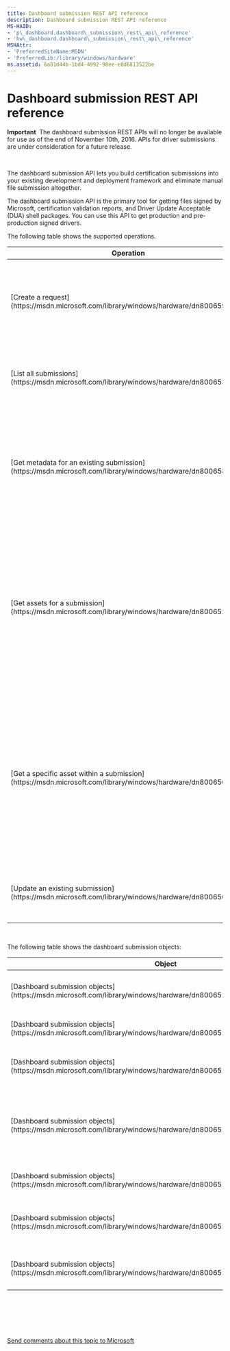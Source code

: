 ```yaml
---
title: Dashboard submission REST API reference
description: Dashboard submission REST API reference
MS-HAID:
- 'p\_dashboard.dashboard\_submission\_rest\_api\_reference'
- 'hw\_dashboard.dashboard\_submission\_rest\_api\_reference'
MSHAttr:
- 'PreferredSiteName:MSDN'
- 'PreferredLib:/library/windows/hardware'
ms.assetid: 6a01d44b-1bd4-4992-98ee-e8d6813522be
---
```


# Dashboard submission REST API reference


**Important**  The dashboard submission REST APIs will no longer be available for use as of the end of November 10th, 2016. APIs for driver submissions are under consideration for a future release.

 

The dashboard submission API lets you build certification submissions into your existing development and deployment framework and eliminate manual file submission altogether.

The dashboard submission API is the primary tool for getting files signed by Microsoft, certification validation reports, and Driver Update Acceptable (DUA) shell packages. You can use this API to get production and pre-production signed drivers.

The following table shows the supported operations.

<table>
<colgroup>
<col width="50%" />
<col width="50%" />
</colgroup>
<thead>
<tr class="header">
<th>Operation</th>
<th>Description</th>
</tr>
</thead>
<tbody>
<tr class="odd">
<td><p>[Create a request](https://msdn.microsoft.com/library/windows/hardware/dn800659.aspx)</p></td>
<td><p>Creates a request for file signing, certification, or Driver Update Acceptable (DUA).</p></td>
</tr>
<tr class="even">
<td><p>[List all submissions](https://msdn.microsoft.com/library/windows/hardware/dn800653.aspx)</p></td>
<td><p>Returns all device submissions uploaded by your organization.</p></td>
</tr>
<tr class="odd">
<td><p>[Get metadata for an existing submission](https://msdn.microsoft.com/library/windows/hardware/dn800658.aspx)</p></td>
<td><p>Returns the metadata for an existing device request. Use this operation to determine the status of a submission.</p></td>
</tr>
<tr class="even">
<td><p>[Get assets for a submission](https://msdn.microsoft.com/library/windows/hardware/dn800652.aspx)</p></td>
<td><p>Returns an array of all assets associated with a device request. Use this operation to get signed files, certificate validation reports, and DUA shell packages for a device request.</p></td>
</tr>
<tr class="odd">
<td><p>[Get a specific asset within a submission](https://msdn.microsoft.com/library/windows/hardware/dn800656.aspx)</p></td>
<td><p>Returns a specified asset associated with your device request. Use this operation to get signed files, certificate validation reports, and DUA shell packages for a device request.</p></td>
</tr>
<tr class="even">
<td><p>[Update an existing submission](https://msdn.microsoft.com/library/windows/hardware/dn800650.aspx)</p></td>
<td><p>Updates the metadata for an existing device request.</p></td>
</tr>
</tbody>
</table>

 

The following table shows the dashboard submission objects:

<table>
<colgroup>
<col width="50%" />
<col width="50%" />
</colgroup>
<thead>
<tr class="header">
<th>Object</th>
<th>Description</th>
</tr>
</thead>
<tbody>
<tr class="odd">
<td><p>[Dashboard submission objects](https://msdn.microsoft.com/library/windows/hardware/dn800651.aspx#asset)</p></td>
<td><p>The collateral associated with the dashboard submission, such as Hardware Certification Kit (HCK) packages and signed catalogs.</p></td>
</tr>
<tr class="even">
<td><p>[Dashboard submission objects](https://msdn.microsoft.com/library/windows/hardware/dn800651.aspx#assettype)</p></td>
<td><p>An enumeration describing an asset associated with a dashboard submission.</p></td>
</tr>
<tr class="odd">
<td><p>[Dashboard submission objects](https://msdn.microsoft.com/library/windows/hardware/dn800651.aspx#marketingname)</p></td>
<td><p>The name describing your product. These names appear on the Windows Certified Products List in the SysDev dashboard.</p></td>
</tr>
<tr class="even">
<td><p>[Dashboard submission objects](https://msdn.microsoft.com/library/windows/hardware/dn800651.aspx#osselection)</p></td>
<td><p>The list of supported operating systems for your product. It also contains the classification of your submission as listed in the [Hardware Certification Taxonomy](http://download.microsoft.com/download/2/3/6/23662F33-71E8-43C1-8547-5DE49B0374AB/windows-hck-product-type-matrix.zip). You can also use this object to get down-level signatures.</p></td>
</tr>
<tr class="odd">
<td><p>[Dashboard submission objects](https://msdn.microsoft.com/library/windows/hardware/dn800651.aspx#signingrequest)</p></td>
<td><p>The initial input object in the File Signing Services submission.</p></td>
</tr>
<tr class="even">
<td><p>[Dashboard submission objects](https://msdn.microsoft.com/library/windows/hardware/dn800651.aspx#signingrequestinfo)</p></td>
<td><p>A Dashboard submission. You can use this object to determine whether Dashboard processing is complete, select assets for download, or view qualifications that have been granted.</p></td>
</tr>
<tr class="odd">
<td><p>[Dashboard submission objects](https://msdn.microsoft.com/library/windows/hardware/dn800651.aspx#signingrequestupdate)</p></td>
<td><p>The object used for updating an existing submission. You can also use this object to mark a submission as UploadComplete to start backend processing.</p></td>
</tr>
</tbody>
</table>

 

 

 

[Send comments about this topic to Microsoft](mailto:wsddocfb@microsoft.com?subject=Documentation%20feedback%20%5Bhw_dashboard\hw_dashboard%5D:%20Dashboard%20submission%20REST%20API%20reference%20%20RELEASE:%20%281/3/2017%29&body=%0A%0APRIVACY%20STATEMENT%0A%0AWe%20use%20your%20feedback%20to%20improve%20the%20documentation.%20We%20don't%20use%20your%20email%20address%20for%20any%20other%20purpose,%20and%20we'll%20remove%20your%20email%20address%20from%20our%20system%20after%20the%20issue%20that%20you're%20reporting%20is%20fixed.%20While%20we're%20working%20to%20fix%20this%20issue,%20we%20might%20send%20you%20an%20email%20message%20to%20ask%20for%20more%20info.%20Later,%20we%20might%20also%20send%20you%20an%20email%20message%20to%20let%20you%20know%20that%20we've%20addressed%20your%20feedback.%0A%0AFor%20more%20info%20about%20Microsoft's%20privacy%20policy,%20see%20http://privacy.microsoft.com/default.aspx. "Send comments about this topic to Microsoft")




